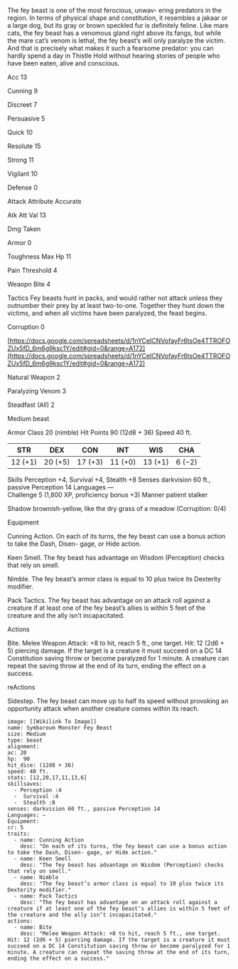 The fey beast is one of the most ferocious, unwav- ering predators in the region. In terms of physical shape and constitution, it resembles a jakaar or a large dog, but its gray or brown speckled fur is definitely feline. Like mare cats, the fey beast has a venomous gland right above its fangs, but while the mare cat’s venom is lethal, the fey beast’s will only paralyze the victim. And that is precisely what makes it such a fearsome predator: you can hardly spend a day in Thistle Hold without hearing stories of people who have been eaten, alive and conscious.
 

Acc 13

Cunning 9

Discreet 7

Persuasive 5

Quick 10

Resolute 15

Strong 11

Vigilant 10

Defense 0

Attack Attribute Accurate

Atk Att Val 13

Dmg Taken

Armor 0

Toughness Max Hp 11

Pain Threshold 4

Weaopn Bite 4

Tactics Fey beasts hunt in packs, and would rather not attack unless they outnumber their prey by at least two-to-one. Together they hunt down the victims, and when all victims have been paralyzed, the feast begins.

Corruption 0

[https://docs.google.com/spreadsheets/d/1nYCeICNVofayFr6tsOe4TTROFOZUx5fD_6m6g9ksc1Y/edit#gid=0&range=A172](https://docs.google.com/spreadsheets/d/1nYCeICNVofayFr6tsOe4TTROFOZUx5fD_6m6g9ksc1Y/edit#gid=0&range=A172)

Natural Weapon 2

Paralyzing Venom 3

Steadfast (All) 2




 

Medium beast

 

Armor Class 20 (nimble) 
Hit Points 90 (12d8 + 36) 
Speed 40 ft.

 
| STR     | DEX     | CON     | INT     | WIS     | CHA    |
| ------- | ------- | ------- | ------- | ------- | ------ |
| 12 (+1) | 20 (+5) | 17 (+3) | 11 (+0) | 13 (+1) | 6 (−2) |

 

Skills Perception +4, Survival +4, Stealth +8 
Senses darkvision 60 ft., passive Perception 14 Languages —  
Challenge 5 (1,800 XP, proficiency bonus +3) Manner patient stalker

Shadow brownish-yellow, like the dry grass of a meadow (Corruption: 0/4)

Equipment

 

Cunning Action. On each of its turns, the fey beast can use a bonus action to take the Dash, Disen- gage, or Hide action.

Keen Smell. The fey beast has advantage on Wisdom (Perception) checks that rely on smell.

Nimble. The fey beast’s armor class is equal to 10 plus twice its Dexterity modifier.

Pack Tactics. The fey beast has advantage on an attack roll against a creature if at least one of the fey beast’s allies is within 5 feet of the creature and the ally isn’t incapacitated.

Actions

Bite. Melee Weapon Attack: +8 to hit, reach 5 ft., one target. Hit: 12 (2d6 + 5) piercing damage. If the target is a creature it must succeed on a DC 14 Constitution saving throw or become paralyzed for 1 minute. A creature can repeat the saving throw at the end of its turn, ending the effect on a success.

reActions

Sidestep. The fey beast can move up to half its speed without provoking an opportunity attack when another creature comes within its reach.


```statblock
image: [[Wikilink To Image]]
name: Symbaroum Monster Fey Beast
size: Medium
type: beast
alignment:
ac: 20
hp:  90 
hit_dice: (12d8 + 36)
speed: 40 ft.
stats: [12,20,17,11,13,6]
skillsaves:
  - Perception :4
  -  Survival :4
  -  Stealth :8
senses: darkvision 60 ft., passive Perception 14
Languages: —
Equipment: 
cr: 5
traits:
  - name: Cunning Action
    desc: "On each of its turns, the fey beast can use a bonus action to take the Dash, Disen- gage, or Hide action."
  - name: Keen Smell
    desc: "The fey beast has advantage on Wisdom (Perception) checks that rely on smell."
  - name: Nimble
    desc: "The fey beast’s armor class is equal to 10 plus twice its Dexterity modifier."
  - name: Pack Tactics
    desc: "The fey beast has advantage on an attack roll against a creature if at least one of the fey beast’s allies is within 5 feet of the creature and the ally isn’t incapacitated."
actions:
  - name: Bite
    desc: "Melee Weapon Attack: +8 to hit, reach 5 ft., one target. Hit: 12 (2d6 + 5) piercing damage. If the target is a creature it must succeed on a DC 14 Constitution saving throw or become paralyzed for 1 minute. A creature can repeat the saving throw at the end of its turn, ending the effect on a success."
```